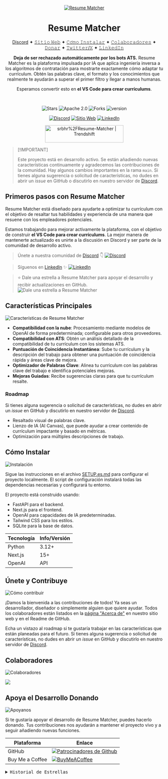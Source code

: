 <div align="center">

[![Resume Matcher](assets/page_2.png)](https://www.resumematcher.fyi)

# Resume Matcher


[Discord](https://dsc.gg/resume-matcher) ✦ [𝚂𝚒𝚝𝚒𝚘 𝚆𝚎𝚋](https://resumematcher.fyi) ✦ [𝙲𝚘́𝚖𝚘 𝙸𝚗𝚜𝚝𝚊𝚕𝚊𝚛](#cómo-instalar) ✦ [𝙲𝚘𝚕𝚊𝚋𝚘𝚛𝚊𝚍𝚘𝚛𝚎𝚜](#colaboradores) ✦ [𝙳𝚘𝚗𝚊𝚛](#apoya-el-desarrollo-donando) ✦ [𝚃𝚠𝚒𝚝𝚝𝚎𝚛/𝚇](https://twitter.com/_srbhr_) ✦ [𝙻𝚒𝚗𝚔𝚎𝚍𝙸𝚗](https://www.linkedin.com/company/resume-matcher/)

**Deja de ser rechazado automáticamente por los bots ATS.** Resume Matcher es la plataforma impulsada por IA que aplica ingeniería inversa a los algoritmos de contratación para mostrarte exactamente cómo adaptar tu currículum. Obtén las palabras clave, el formato y los conocimientos que realmente te ayudarán a superar el primer filtro y llegar a manos humanas.

Esperamos convertir esto en **el VS Code para crear currículums**.

</div>

<br>

<div align="center">

![Stars](https://img.shields.io/github/stars/srbhr/Resume-Matcher?labelColor=black&style=for-the-badge&color=c20a71)
![Apache 2.0](https://img.shields.io/github/license/srbhr/Resume-Matcher?labelColor=black&style=for-the-badge&color=c20a71) ![Forks](https://img.shields.io/github/forks/srbhr/Resume-Matcher?labelColor=black&style=for-the-badge&color=c20a71) ![version](https://img.shields.io/badge/Version-0.1%20Veridis%20Quo-FFF?labelColor=black&logo=LinkedIn&style=for-the-badge&color=c20a71)


[![Discord](https://img.shields.io/discord/1122069176962531400?labelColor=black&logo=discord&logoColor=c20a71&style=for-the-badge&color=c20a71)](https://dsc.gg/resume-matcher) [![Sitio Web](https://img.shields.io/badge/website-Resume%20Matcher-FFF?labelColor=black&style=for-the-badge&color=c20a71)](https://resumematcher.fyi) [![LinkedIn](https://img.shields.io/badge/LinkedIn-Resume%20Matcher-FFF?labelColor=black&logo=LinkedIn&style=for-the-badge&color=c20a71)](https://www.linkedin.com/company/resume-matcher/)

<a href="https://trendshift.io/repositories/565" target="_blank"><img src="https://trendshift.io/api/badge/repositories/565" alt="srbhr%2FResume-Matcher | Trendshift" style="width: 250px; height: 55px;" width="250" height="55"/></a>

</div>

> \[!IMPORTANT]
>
> Este proyecto está en desarrollo activo. Se están añadiendo nuevas características continuamente y agradecemos las contribuciones de la comunidad. Hay algunos cambios importantes en la rama `main`. Si tienes alguna sugerencia o solicitud de características, no dudes en abrir un *issue* en GitHub o discutirlo en nuestro servidor de [Discord](https://dsc.gg/resume-matcher).


## Primeros pasos con Resume Matcher

Resume Matcher está diseñado para ayudarte a optimizar tu currículum con el objetivo de resaltar tus habilidades y experiencia de una manera que resuene con los empleadores potenciales.

Estamos trabajando para mejorar activamente la plataforma, con el objetivo de construir **el VS Code para crear currículums**. La mejor manera de mantenerte actualizado es unirte a la discusión en Discord y ser parte de la comunidad de desarrollo activo.

> Únete a nuestra comunidad de [Discord](https://dsc.gg/resume-matcher) 👇
[![Discord](assets/resume_matcher_discord.png)](https://dsc.gg/resume-matcher)

> Síguenos en [LinkedIn](https://www.linkedin.com/company/resume-matcher/) ✨
[![LinkedIn](assets/resume_matcher_linkedin.png)](https://www.linkedin.com/company/resume-matcher/)

> ⭐ Dale una estrella a Resume Matcher para apoyar el desarrollo y recibir actualizaciones en GitHub.
![Dale una estrella a Resume Matcher](assets/star_resume_matcher.png)

## Características Principales

![Características de Resume Matcher](assets/resume_matcher_features.png)

- **Compatibilidad con la nube**: Procesamiento mediante modelos de OpenAI de forma predeterminada; configurable para otros proveedores.
- **Compatibilidad con ATS**: Obtén un análisis detallado de la compatibilidad de tu currículum con los sistemas ATS.
- **Puntuación de Coincidencia Instantánea**: Sube tu currículum y la descripción del trabajo para obtener una puntuación de coincidencia rápida y áreas clave de mejora.
- **Optimizador de Palabras Clave**: Alinea tu currículum con las palabras clave del trabajo e identifica potenciales mejoras.
- **Mejoras Guiadas**: Recibe sugerencias claras para que tu currículum resalte.

### Roadmap

Si tienes alguna sugerencia o solicitud de características, no dudes en abrir un *issue* en GitHub y discutirlo en nuestro servidor de [Discord](https://dsc.gg/resume-matcher).

- Resaltado visual de palabras clave.
- Lienzo de IA (AI Canvas), que puede ayudar a crear contenido de currículum impactante y basado en métricas.
- Optimización para múltiples descripciones de trabajo.

## Cómo Instalar

![Instalación](assets/how_to_install_resumematcher.png)

Sigue las instrucciones en el archivo [SETUP.es.md](SETUP.es.md) para configurar el proyecto localmente. El script de configuración instalará todas las dependencias necesarias y configurará tu entorno.

El proyecto está construido usando:

- FastAPI para el backend.
- Next.js para el frontend.
- OpenAI para capacidades de IA predeterminadas.
- Tailwind CSS para los estilos.
- SQLite para la base de datos.

| Tecnología   | Info/Versión                                  |
|--------------|-----------------------------------------------|
| Python       | 3.12+                                         |
| Next.js      | 15+                                           |
| OpenAI       | API                                           |


## Únete y Contribuye

![Cómo contribuir](assets/how_to_contribute.png)

¡Damos la bienvenida a las contribuciones de todos! Ya seas un desarrollador, diseñador o simplemente alguien que quiere ayudar. Todos los colaboradores están listados en la [página "Acerca de"](https://resumematcher.fyi/about) en nuestro sitio web y en el Readme de GitHub.

Echa un vistazo al roadmap si te gustaría trabajar en las características que están planeadas para el futuro. Si tienes alguna sugerencia o solicitud de características, no dudes en abrir un *issue* en GitHub y discutirlo en nuestro servidor de [Discord](https://dsc.gg/resume-matcher).

## Colaboradores
![Colaboradores](assets/contributors.png)

<a href="https://github.com/srbhr/Resume-Matcher/graphs/contributors">
  <img src="https://contrib.rocks/image?repo=srbhr/Resume-Matcher" />
</a>

## Apoya el Desarrollo Donando
![Apoyanos](assets/supporting_resume_matcher.png)

Si te gustaría apoyar el desarrollo de Resume Matcher, puedes hacerlo donando. Tus contribuciones nos ayudarán a mantener el proyecto vivo y a seguir añadiendo nuevas funciones.

| Plataforma  | Enlace                                   |
|-----------|----------------------------------------|
| GitHub    | [![Patrocinadores de Github](https://img.shields.io/github/sponsors/srbhr?style=for-the-badge&color=c20a71&labelColor=black&logo=github)](https://github.com/sponsors/srbhr) |
| Buy Me a Coffee | [![BuyMeACoffee](https://img.shields.io/badge/Buy%20Me%20a%20Coffee-ffdd00?style=for-the-badge&logo=buy-me-a-coffee&color=c20a72&logoColor=white)](https://www.buymeacoffee.com/srbhr) |

<details>
  <summary><kbd>Historial de Estrellas</kbd></summary>
  <picture>
    <source media="(prefers-color-scheme: dark)" srcset="https://api.star-history.com/svg?repos=srbhr/resume-matcher&theme=dark&type=Date">
    <img width="100%" src="https://api.star-history.com/svg?repos=srbhr/resume-matcher&theme=dark&type=Date">
  </picture>
</details>